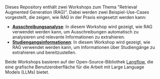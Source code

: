 Dieses Repository enthält zwei Workshops zum Thema "Retrieval Augmented Generation (RAG)".
Dabei werden zwei Beispiel-Use-Cases vorgestellt, die zeigen, wie RAG in der Praxis eingesetzt werden kann:

- **[Ausschreibungsanalyse](./workshops/ausschreibungsanalyse)**: In diesem Workshop wird gezeigt, wie RAG verwendet werden kann, um Ausschreibungen automatisch zu analysieren und relevante Informationen zu extrahieren.
- **[Studiengangsinformationen](./workshops/studiengangsinformationen)**: In diesem Workshop wird gezeigt, wie RAG verwendet werden kann, um Informationen über Studiengänge zu extrahieren und bereitzustellen.

Beide Workshops basieren auf der Open-Source-Bibliothek [Langflow](https://langflow.org/), die eine grafische Benutzeroberfläche für die Arbeit mit Large Language Models (LLMs) bietet.
